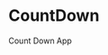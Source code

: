 # CountDown
 Count Down App
   
        
                                    
                            
                 
         
    
